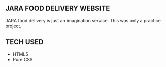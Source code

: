 ## JARA FOOD DELIVERY WEBSITE
JARA food delivery is just an imagination service. This was only a practice project.

## TECH USED
- HTML5
- Pure CSS
